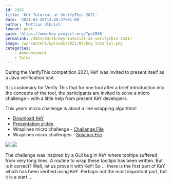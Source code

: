 ```yaml
---
id: 2856
title: 'KeY Tutorial at VerifyThis 2021'
date: '2021-03-26T12:49:37+01:00'
author: 'Mattias Ulbrich'
layout: post
guid: 'https://www.key-project.org/?p=2856'
permalink: /2021/03/26/key-tutorial-at-verifythis-2021/
image: /wp-content/uploads/2021/03/key_tutorial.png
categories:
    - Announcement
    - Talks
---
```


During the VerifyThis competition 2021, KeY was invited to present itself as a Java verification tool.

It is customary for Verify This that for one tool after a brief introduction into the concepts of the tool, the participants are invited to solve a micro challenge – with a little help from present KeY developers.

This years micro challenge is about a line wrapping algorithm!

- [Download KeY](https://www.key-project.org/download/)
- [Presentation slides](https://www.key-project.org/wp-content/uploads/2021/03/slides.pdf)
- Wraplines micro challenge - [Challenge File](https://www.key-project.org/wp-content/uploads/2021/03/WrapUtils.java)
- Wraplines micro challenges - [Solution File](https://www.key-project.org/wp-content/uploads/2021/03/WrapUtilsSolution.java)

![](https://www.key-project.org/wp-content/uploads/2021/03/tooltip1-300x191.png) ![](https://www.key-project.org/wp-content/uploads/2021/03/tooltip2-300x203.png)

The challenge was inspired by a GUI bug in KeY where tooltips suffered from very long lines. A routine to wrap these tooltips has been written. But is it correct? Well, let us prove it with KeY! So ... there is the first part of KeY which has been verified using KeY. Perhaps not the most important part, but it is a start ...